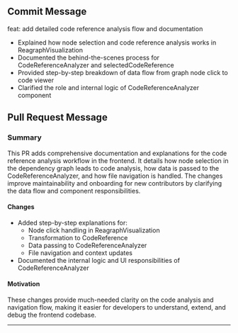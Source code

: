 ## Commit Message

feat: add detailed code reference analysis flow and documentation

- Explained how node selection and code reference analysis works in ReagraphVisualization
- Documented the behind-the-scenes process for CodeReferenceAnalyzer and selectedCodeReference
- Provided step-by-step breakdown of data flow from graph node click to code viewer
- Clarified the role and internal logic of CodeReferenceAnalyzer component

## Pull Request Message

### Summary

This PR adds comprehensive documentation and explanations for the code reference analysis workflow in the frontend. It details how node selection in the dependency graph leads to code analysis, how data is passed to the CodeReferenceAnalyzer, and how file navigation is handled. The changes improve maintainability and onboarding for new contributors by clarifying the data flow and component responsibilities.

#### Changes

- Added step-by-step explanations for:
  - Node click handling in ReagraphVisualization
  - Transformation to CodeReference
  - Data passing to CodeReferenceAnalyzer
  - File navigation and context updates
- Documented the internal logic and UI responsibilities of CodeReferenceAnalyzer

#### Motivation

These changes provide much-needed clarity on the code analysis and navigation flow, making it easier for developers to understand, extend, and debug the frontend codebase.

---
